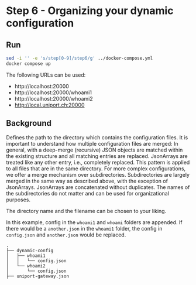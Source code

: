 # Step 6 - Organizing your dynamic configuration

## Run

```bash
sed -i '' -e 's/step[0-9]/step6/g' ../docker-compose.yml
docker compose up
```

The following URLs can be used:

- http://localhost:20000
- http://localhost:20000/whoami1
- http://localhost:20000/whoami2
- http://local.uniport.ch:20000

## Background

Defines the path to the directory which contains the configuration files. It is important to understand how multiple configuration files are merged: In general, with a deep-merge (recursive) JSON objects are matched within the existing structure and all matching entries are replaced. JsonArrays are treated like any other entry, i.e., completely replaced. This pattern is applied to all files that are in the same directory. For more complex configurations, we offer a merge mechanism over subdirectories. Subdirectories are largely merged in the same way as described above, with the exception of JsonArrays. JsonArrays are concatenated without duplicates. The names of the subdirectories do not matter and can be used for organizational purposes.

The directory name and the filename can be chosen to your liking.

In this example, config in the `whoami1` and `whoami` folders are appended. If there would be a `another.json` in the `whoami1` folder, the config in `config.json` and `another.json` would be replaced.

```text
.
├── dynamic-config
│   ├── whoami1
│   │   └── config.json
│   └── whoami2
│       └── config.json
├── uniport-gateway.json
```
